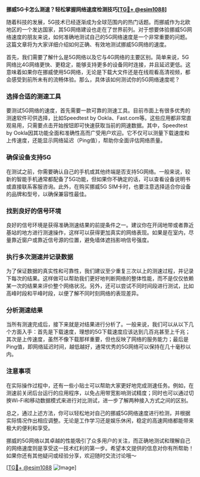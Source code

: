 **挪威5G卡怎么测速？轻松掌握网络速度检测技巧[[TG💪+ @esim1088](https://t.me/s/esim1088)]**

随着科技的发展，5G技术已经逐渐成为全球范围内的热门话题。而挪威作为北欧地区的一个发达国家，其5G网络建设也走在了世界前列。对于想要体验挪威5G网络速度的朋友来说，如何准确地测试自己的5G网络速度是一个非常重要的问题。这篇文章将为大家详细介绍如何正确、有效地测试挪威5G网络的速度。

首先，我们需要了解什么是5G网络以及它与4G网络的主要区别。简单来说，5G网络比4G网络更快、更稳定，能够支持更多的设备同时连接，并且延迟更低。这意味着如果你在挪威使用5G网络，无论是下载大文件还是在线观看高清视频，都会感受到前所未有的流畅体验。那么，具体该如何测试你的5G网络速度呢？

### **选择合适的测速工具**

要测试5G网络的速度，首先需要一款可靠的测速工具。目前市面上有很多优秀的测速软件可供选择，比如Speedtest by Ookla、Fast.com等。这些应用都非常直观易用，只需要点击开始按钮即可快速获取当前的网速数据。其中，Speedtest by Ookla因其功能全面和准确性高而广受用户欢迎。它不仅可以测量下载速度和上传速度，还能显示网络延迟（Ping值），帮助你全面评估网络质量。

### **确保设备支持5G**

在测试之前，你需要确认自己的手机或其他终端是否支持5G网络。一般来说，较新的智能手机通常都配备了5G功能，但如果你不确定的话，可以查看设备说明书或直接联系客服咨询。此外，在购买挪威5G SIM卡时，也要注意选择适合你设备的品牌和型号，以确保兼容性最佳。

### **找到良好的信号环境**

良好的信号环境是获得准确测速结果的前提条件之一。建议你在开阔地带或者靠近基站的地方进行测速操作，这样可以获得更加真实的网络表现。如果是在室内，尽量靠近窗户或靠近信号源的位置，避免墙体遮挡影响信号强度。

### **执行多次测速并记录数据**

为了保证数据的真实性和可靠性，我们建议至少重复三次以上的测速过程，并记录下每次的结果。这样做可以帮助我们更好地判断网络的整体性能，而不是仅仅依赖某一次的结果来评价整个网络状况。另外，还可以尝试不同时间段进行测试，比如高峰时段和平峰时段，以便了解不同时刻网络的表现差异。

### **分析测速结果**

当所有测速完成后，接下来就是对结果进行分析了。一般来说，我们可以从以下几个方面入手：首先是下载速度，理想的5G下载速度应该达到几百兆甚至上千兆；其次是上传速度，虽然不像下载那样重要，但也反映了网络的服务能力；最后是Ping值，即网络延迟时间，越低越好，通常优秀的5G网络可以保持在几十毫秒以内。

### **注意事项**

在实际操作过程中，还有一些小贴士可以帮助大家更好地完成测速任务。例如，在测速前关闭后台运行的应用程序，以免占用带宽影响测试精度；同时也可以通过切换Wi-Fi和移动数据模式来进行对比测试，进一步了解两种接入方式之间的区别。

总之，通过上述方法，你可以轻松地对自己的挪威5G网络速度进行检测，并根据实际情况作出相应调整。无论是工作学习还是娱乐休闲，稳定的高速网络都能带来极大的便利和享受。

挪威的5G网络以其卓越的性能吸引了众多用户的关注，而正确地测试和理解自己的网络速度则是享受这一技术红利的第一步。希望本文提供的信息对你有所帮助！如果你还有其他疑问或经验分享，欢迎随时交流讨论哦～ 

[[TG💪+ @esim1088](https://t.me/s/esim1088) ![Image](https://i.postimg.cc/4NQfJmqS/Snipaste-2025-05-13-00-14-12.png)]